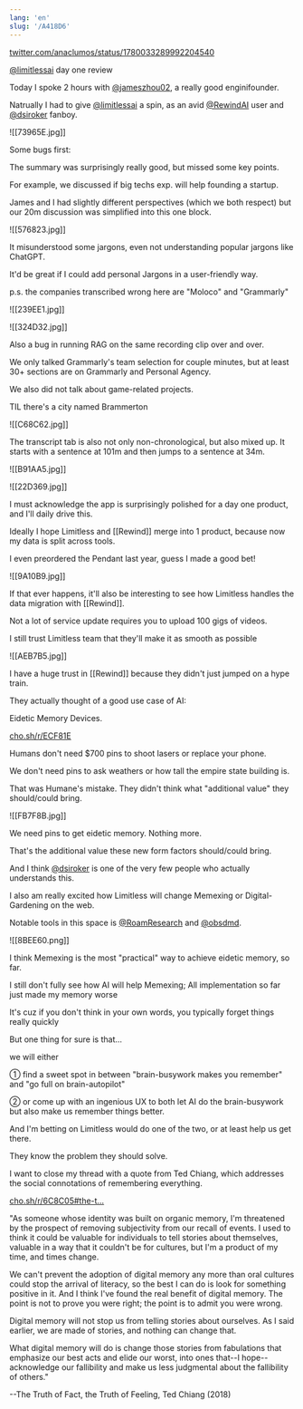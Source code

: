 ```yaml
---
lang: 'en'
slug: '/A418D6'
---
```


[twitter.com/anaclumos/status/1780033289992204540](https://twitter.com/anaclumos/status/1780033289992204540)

[@limitlessai](https://twitter.com/limitlessai) day one review

Today I spoke 2 hours with [@jameszhou02](https://twitter.com/jameszhou02), a really good enginifounder.

Natrually I had to give [@limitlessai](https://twitter.com/limitlessai) a spin, as an avid [@RewindAI](https://twitter.com/RewindAI) user and [@dsiroker](https://twitter.com/dsiroker) fanboy.

![[73965E.jpg]]

Some bugs first:

The summary was surprisingly really good, but missed some key points.

For example, we discussed if big techs exp. will help founding a startup.

James and I had slightly different perspectives (which we both respect) but our 20m discussion was simplified into this one block.

![[576823.jpg]]

It misunderstood some jargons, even not understanding popular jargons like ChatGPT.

It'd be great if I could add personal Jargons in a user-friendly way.

p.s. the companies transcribed wrong here are "Moloco" and "Grammarly"

![[239EE1.jpg]]

![[324D32.jpg]]

Also a bug in running RAG on the same recording clip over and over.

We only talked Grammarly's team selection for couple minutes, but at least 30+ sections are on Grammarly and Personal Agency.

We also did not talk about game-related projects.

TIL there's a city named Brammerton

![[C68C62.jpg]]

The transcript tab is also not only non-chronological, but also mixed up. It starts with a sentence at 101m and then jumps to a sentence at 34m.

![[B91AA5.jpg]]

![[22D369.jpg]]

I must acknowledge the app is surprisingly polished for a day one product, and I'll daily drive this.

Ideally I hope Limitless and [[Rewind]] merge into 1 product, because now my data is split across tools.

I even preordered the Pendant last year, guess I made a good bet!

![[9A10B9.jpg]]

If that ever happens, it'll also be interesting to see how Limitless handles the data migration with [[Rewind]].

Not a lot of service update requires you to upload 100 gigs of videos.

I still trust Limitless team that they'll make it as smooth as possible

![[AEB7B5.jpg]]

I have a huge trust in [[Rewind]] because they didn't just jumped on a hype train.

They actually thought of a good use case of AI:

Eidetic Memory Devices.

[cho.sh/r/ECF81E](https://cho.sh/r/ECF81E)

Humans don't need $700 pins to shoot lasers or replace your phone.

We don't need pins to ask weathers or how tall the empire state building is.

That was Humane's mistake. They didn't think what "additional value" they should/could bring.

![[FB7F8B.jpg]]

We need pins to get eidetic memory. Nothing more.

That's the additional value these new form factors should/could bring.

And I think [@dsiroker](https://twitter.com/dsiroker) is one of the very few people who actually understands this.

I also am really excited how Limitless will change Memexing or Digital-Gardening on the web.

Notable tools in this space is [@RoamResearch](https://twitter.com/RoamResearch) and [@obsdmd](https://twitter.com/obsdmd).

![[8BEE60.png]]

I think Memexing is the most "practical" way to achieve eidetic memory, so far.

I still don't fully see how AI will help Memexing; All implementation so far just made my memory worse

It's cuz if you don't think in your own words, you typically forget things really quickly

But one thing for sure is that...

we will either

① find a sweet spot in between "brain-busywork makes you remember" and "go full on brain-autopilot"

② or come up with an ingenious UX to both let AI do the brain-busywork but also make us remember things better.

And I'm betting on Limitless would do one of the two, or at least help us get there.

They know the problem they should solve.

I want to close my thread with a quote from Ted Chiang, which addresses the social connotations of remembering everything.

[cho.sh/r/6C8C05#the-t…](https://cho.sh/r/6C8C05#the-truth-of-fact-the-truth-of-feeling)

"As someone whose identity was built on organic memory, I'm threatened by the prospect of removing subjectivity from our recall of events. I used to think it could be valuable for individuals to tell stories about themselves, valuable in a way that it couldn't be for cultures, but I'm a product of my time, and times change.

We can't prevent the adoption of digital memory any more than oral cultures could stop the arrival of literacy, so the best I can do is look for something positive in it. And I think I've found the real benefit of digital memory. The point is not to prove you were right; the point is to admit you were wrong.

Digital memory will not stop us from telling stories about ourselves. As I said earlier, we are made of stories, and nothing can change that.

What digital memory will do is change those stories from fabulations that emphasize our best acts and elide our worst, into ones that--I hope--acknowledge our fallibility and make us less judgmental about the fallibility of others."

--The Truth of Fact, the Truth of Feeling, Ted Chiang (2018)
